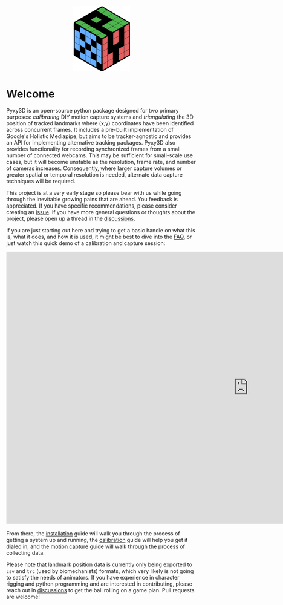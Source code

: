 <div align="center"><img src = "images/pyxy3d_logo.svg" width = "150"></div>



# Welcome


Pyxy3D is an open-source python package designed for two primary purposes: *calibrating* DIY motion capture systems and *triangulating* the 3D position  of tracked landmarks where (x,y) coordinates have been identified across concurrent frames. It includes a pre-built implementation of Google's Holistic Mediapipe, but aims to be tracker-agnostic and provides an API for implementing alternative tracking packages. Pyxy3D also provides functionality for recording synchronized frames from a small number of connected webcams. This may be sufficient for small-scale use cases, but it will become unstable as the resolution, frame rate, and number of cameras increases. Consequently, where larger capture volumes or greater spatial or temporal resolution is needed, alternate data capture techniques will be required. 


This project is at a very early stage so please bear with us while going through the inevitable growing pains that are ahead. You feedback is appreciated. If you have specific recommendations, please consider creating an [issue](https://github.com/mprib/pyxy3d/issues). If you have more general questions or thoughts about the project, please open up a thread in the [discussions](https://github.com/mprib/pyxy3d/discussions).

If you are just starting out here and trying to get a basic handle on what this is, what it does, and how it is used, it might be best to dive into the [FAQ](), or just watch this quick demo of a calibration and capture session:

<div align="center">
<iframe width="1280" height="720" src="https://www.youtube.com/embed/QHQKkLCE0e4" title="YouTube video player" frameborder="0" allow="accelerometer; autoplay; clipboard-write; encrypted-media; gyroscope; picture-in-picture; web-share" allowfullscreen></iframe> </div>

From there, the [installation]() guide will walk you through the process of getting a system up and running, the [calibration]() guide will help you get it dialed in, and the [motion capture]() guide will walk through the process of collecting data.

Please note that landmark position data is currently only being exported to `csv` and `trc` (used by biomechanists) formats, which very likely is not going to satisfy the needs of animators. If you have experience in character rigging and python programming and are interested in contributing, please reach out in [discussions]() to get the ball rolling on a game plan. Pull requests are welcome!